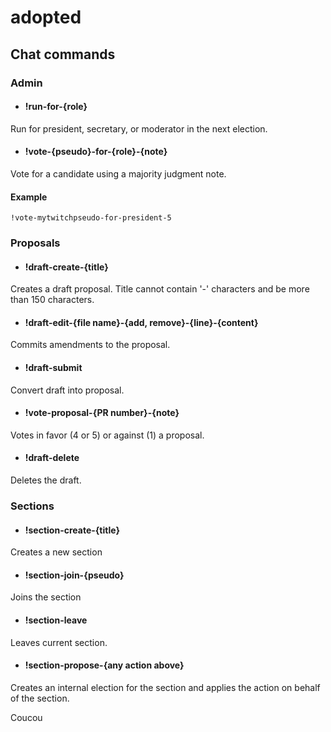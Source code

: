 # adopted

## Chat commands

### Admin

- #### !run-for-{role}

Run for president, secretary, or moderator in the next election.

- #### !vote-{pseudo}-for-{role}-{note}

Vote for a candidate using a majority judgment note.

#### Example

```
!vote-mytwitchpseudo-for-president-5
```

### Proposals

- #### !draft-create-{title}

Creates a draft proposal. Title cannot contain '-' characters and be more than 150 characters.

- #### !draft-edit-{file name}-{add, remove}-{line}-{content}

Commits amendments to the proposal.

- #### !draft-submit

Convert draft into proposal. 

- #### !vote-proposal-{PR number}-{note}

Votes in favor (4 or 5) or against (1) a proposal.

- #### !draft-delete

Deletes the draft.

### Sections

- #### !section-create-{title}

Creates a new section

- #### !section-join-{pseudo}

Joins the section

- #### !section-leave

Leaves current section.

- #### !section-propose-{any action above}

Creates an internal election for the section and applies the action on behalf of the section.

Coucou

